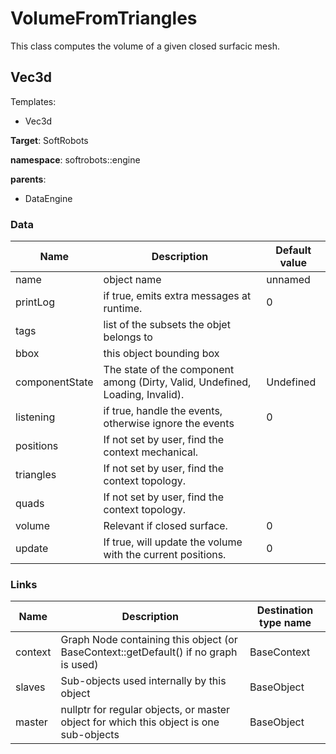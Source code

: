 <!-- generate_doc -->
# VolumeFromTriangles

This class computes the volume of a given closed surfacic mesh.


## Vec3d

Templates:

- Vec3d

__Target__: SoftRobots

__namespace__: softrobots::engine

__parents__:

- DataEngine

### Data

<table>
    <thead>
        <tr>
            <th>Name</th>
            <th>Description</th>
            <th>Default value</th>
        </tr>
    </thead>
    <tbody>
	<tr>
		<td>name</td>
		<td>
object name
		</td>
		<td>unnamed</td>
	</tr>
	<tr>
		<td>printLog</td>
		<td>
if true, emits extra messages at runtime.
		</td>
		<td>0</td>
	</tr>
	<tr>
		<td>tags</td>
		<td>
list of the subsets the objet belongs to
		</td>
		<td></td>
	</tr>
	<tr>
		<td>bbox</td>
		<td>
this object bounding box
		</td>
		<td></td>
	</tr>
	<tr>
		<td>componentState</td>
		<td>
The state of the component among (Dirty, Valid, Undefined, Loading, Invalid).
		</td>
		<td>Undefined</td>
	</tr>
	<tr>
		<td>listening</td>
		<td>
if true, handle the events, otherwise ignore the events
		</td>
		<td>0</td>
	</tr>
	<tr>
		<td>positions</td>
		<td>
If not set by user, find the context mechanical.
		</td>
		<td></td>
	</tr>
	<tr>
		<td>triangles</td>
		<td>
If not set by user, find the context topology.
		</td>
		<td></td>
	</tr>
	<tr>
		<td>quads</td>
		<td>
If not set by user, find the context topology.
		</td>
		<td></td>
	</tr>
	<tr>
		<td>volume</td>
		<td>
Relevant if closed surface.
		</td>
		<td>0</td>
	</tr>
	<tr>
		<td>update</td>
		<td>
If true, will update the volume with the current positions.
		</td>
		<td>0</td>
	</tr>

</tbody>
</table>

### Links


| Name | Description | Destination type name |
| ---- | ----------- | --------------------- |
|context|Graph Node containing this object (or BaseContext::getDefault() if no graph is used)|BaseContext|
|slaves|Sub-objects used internally by this object|BaseObject|
|master|nullptr for regular objects, or master object for which this object is one sub-objects|BaseObject|


